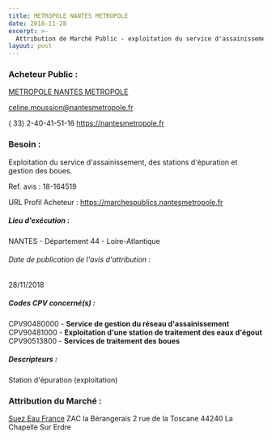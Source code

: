 ```yaml
---
title: METROPOLE NANTES METROPOLE
date: 2018-11-28
excerpt: >-
  Attribution de Marché Public - exploitation du service d'assainissement, des stations d'épuration et gestion des boues
layout: post
---
```


### Acheteur Public : 
<a href="/acheteur-137/siren-244400404"> METROPOLE NANTES METROPOLE</a><br/>



celine.moussion@nantesmetropole.fr

( 33) 2-40-41-51-16
https://nantesmetropole.fr
### Besoin :

Exploitation du service d'assainissement, des stations d'épuration et gestion des boues.

Ref. avis : 18-164519

URL Profil Acheteur : https://marchespublics.nantesmetropole.fr

##### Lieu d'exécution :

NANTES - Département 44 - Loire-Atlantique

###### Date de publication de l'avis d'attribution : 
28/11/2018

##### Codes CPV concerné(s) :
CPV90480000 - **Service de gestion du réseau d'assainissement** <br/>
CPV90481000 - **Exploitation d'une station de traitement des eaux d'égout** <br/>
CPV90513800 - **Services de traitement des boues** <br/>

##### Descripteurs :
Station d'épuration (exploitation) <br/>

### Attribution du Marché :
<a href="/entreprise-556/siren-410034607"> Suez Eau France</a>    ZAC la Bérangerais 2 rue de la Toscane 44240 La Chapelle Sur Erdre <br/>
